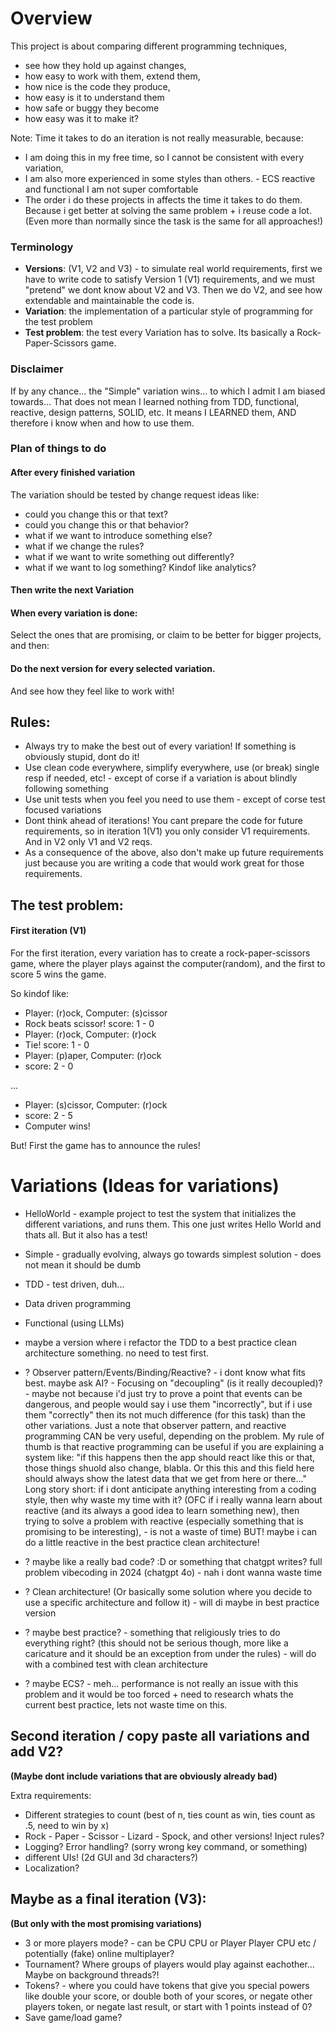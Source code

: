 # Overview

This project is about comparing different programming techniques, 
* see how they hold up against changes, 
* how easy to work with them, extend them,
* how nice is the code they produce, 
* how easy is it to understand them
* how safe or buggy they become
* how easy was it to make it? 

Note: Time it takes to do an iteration is not really measurable, because: 
* I am doing this in my free time, so I cannot be consistent with every variation, 
* I am also more experienced in some styles than others. - ECS reactive and functional I am not super comfortable
* The order i do these projects in affects the time it takes to do them. Because i get better at solving the same problem + i reuse code a lot. (Even more than normally since the task is the same for all approaches!)

### Terminology

* **Versions**: (V1, V2 and V3) - to simulate real world requirements, first we have to write code to satisfy Version 1 (V1) requirements, and we must "pretend" we dont know about V2 and V3. Then we do V2, and see how extendable and maintainable the code is.
* **Variation**: the implementation of a particular style of programming for the test problem
* **Test problem**: the test every Variation has to solve. Its basically a Rock-Paper-Scissors game.

### Disclaimer
If by any chance... the "Simple" variation wins... to which I admit I am biased towards... 
That does not mean I learned nothing from TDD, functional, reactive, design patterns, SOLID, etc. It means I LEARNED them, AND therefore i know when and how to use them.

### Plan of things to do
#### After every finished variation
The variation should be tested by change request ideas like:
* could you change this or that text?
* could you change this or that behavior?
* what if we want to introduce something else?
* what if we change the rules?
* what if we want to write something out differently?
* what if we want to log something? Kindof like analytics?

#### Then write the next Variation
#### When every variation is done:
Select the ones that are promising, or claim to be better for bigger projects, and then:
#### Do the next version for every selected variation.
And see how they feel like to work with!

## Rules: 
* Always try to make the best out of every variation! If something is obviously stupid, dont do it! 
* Use clean code everywhere, simplify everywhere, use (or break) single resp if needed, etc! - except of corse if a variation is about blindly following something
* Use unit tests when you feel you need to use them - except of corse test focused variations
* Dont think ahead of iterations! You cant prepare the code for future requirements, so in iteration 1(V1) you only consider V1 requirements. And in V2 only V1 and V2 reqs.
* As a consequence of the above, also don't make up future requirements just because you are writing a code that would work great for those requirements.

## The test problem:
#### First iteration (V1)

For the first iteration, every variation has to create a rock-paper-scissors game, where the player plays against the computer(random), and the first to score 5 wins the game.

So kindof like:

* Player: (r)ock, Computer: (s)cissor
* Rock beats scissor! score: 1 - 0
* Player: (r)ock, Computer: (r)ock
* Tie! score: 1 - 0
* Player: (p)aper, Computer: (r)ock
* score: 2 - 0

...

* Player: (s)cissor, Computer: (r)ock
* score: 2 - 5
* Computer wins!

But! First the game has to announce the rules!

# Variations (Ideas for variations)
* HelloWorld - example project to test the system that initializes the different variations, and runs them. This one just writes Hello World and thats all. But it also has a test!

* Simple - gradually evolving, always go towards simplest solution - does not mean it should be dumb

* TDD - test driven, duh...

* Data driven programming

* Functional (using LLMs)

* maybe a version where i refactor the TDD to a best practice clean architecture something. no need to test first.

* ? Observer pattern/Events/Binding/Reactive? - i dont know what fits best. maybe ask AI? - Focusing on "decoupling" (is it really decoupled)? - maybe not because 
i'd just try to prove a point that events can be dangerous, and people would say i use them "incorrectly", but if i use them "correctly" then its not much difference (for this task) than the other variations.
Just a note that observer pattern, and reactive programming CAN be very useful, depending on the problem. My rule of thumb is that reactive programming can be useful if you are explaining a system like: 
"if this happens then the app should react like this or that, those things shuold also change, blabla. Or this this and this field here should always show the latest data that we get from here or there..."
Long story short: if i dont anticipate anything interesting from a coding style, then why waste my time with it? 
(OFC if i really wanna learn about reactive (and its always a good idea to learn something new), then trying to solve a problem with reactive (especially something that is promising to be interesting), - is not a waste of time)
BUT! maybe i can do a little reactive in the best practice clean architecture!

* ? maybe like a really bad code? :D or something that chatgpt writes? full problem vibecoding in 2024 (chatgpt 4o) - nah i dont wanna waste time

* ? Clean architecture! (Or basically some solution where you decide to use a specific architecture and follow it) - will di maybe in best practice version

* ? maybe best practice? - something that religiously tries to do everything right? (this should not be serious though, more like a caricature and it should be an exception from under the rules) - will do with a combined test with clean architecture

* ? maybe ECS? - meh... performance is not really an issue with this problem and it would be too forced + need to research whats the current best practice, lets not waste time on this.

## Second iteration / copy paste all variations and add V2? 
**(Maybe dont include variations that are obviously already bad)**

Extra requirements:

* Different strategies to count (best of n, ties count as win, ties count as .5, need to win by x)
* Rock - Paper - Scissor - Lizard - Spock, and other versions! Inject rules?
* Logging? Error handling? (sorry wrong key command, or something)
* different UIs! (2d GUI and 3d characters?)
* Localization?

## Maybe as a final iteration (V3):
**(But only with the most promising variations)**

* 3 or more players mode? - can be CPU CPU or Player Player CPU etc / potentially (fake) online multiplayer?
* Tournament? Where groups of players would play against eachother... Maybe on background threads?!
* Tokens? - where you could have tokens that give you special powers like double your score, or double both of your scores, or negate other players token, or negate last result, or start with 1 points instead of 0?
* Save game/load game?
